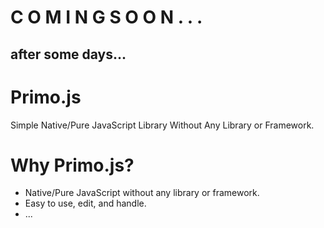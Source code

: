 # C O M I N G    S O O N . . .
## after some days...

# Primo.js
Simple Native/Pure JavaScript Library Without Any Library or Framework.


# Why Primo.js?
- Native/Pure JavaScript without any library or framework.
- Easy to use, edit, and handle.
- ...
